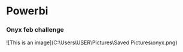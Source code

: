 # Powerbi
### Onyx feb challenge
<img>![This is an image](C:\Users\USER\Pictures\Saved Pictures\onyx.png)</img>
